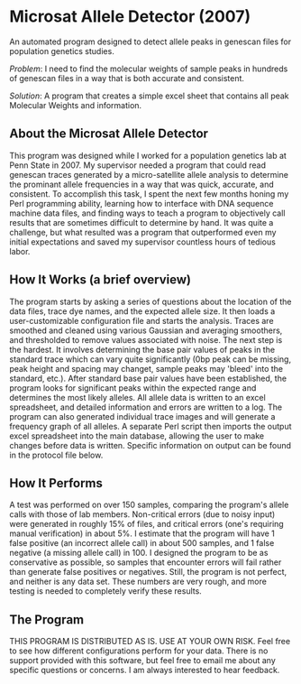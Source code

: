 # Microsat Allele Detector (2007)
An automated program designed to detect allele peaks in genescan files for population genetics studies. 

_Problem_: I need to find the molecular weights of sample peaks in hundreds of genescan files in a way that is both accurate and consistent.

_Solution_: A program that creates a simple excel sheet that contains all peak Molecular Weights and information.


## About the Microsat Allele Detector

This program was designed while I worked for a population genetics lab at Penn State in 2007. My supervisor needed a program that could read genescan traces generated by a micro-satellite allele analysis to determine the prominant allele frequencies in a way that was quick, accurate, and consistent. To accomplish this task, I spent the next few months honing my Perl programming ability, learning how to interface with DNA sequence machine data files, and finding ways to teach a program to objectively call results that are sometimes difficult to determine by hand. It was quite a challenge, but what resulted was a program that outperformed even my initial expectations and saved my supervisor countless hours of tedious labor.

## How It Works (a brief overview)

The program starts by asking a series of questions about the location of the data files, trace dye names, and the expected allele size. It then loads a user-customizable configuration file and starts the analysis. Traces are smoothed and cleaned using various Gaussian and averaging smoothers, and thresholded to remove values associated with noise. The next step is the hardest. It involves determining the base pair values of peaks in the standard trace which can vary quite significantly (0bp peak can be missing, peak height and spacing may changet, sample peaks may 'bleed' into the standard, etc.). After standard base pair values have been established, the program looks for significant peaks within the expected range and determines the most likely alleles. All allele data is written to an excel spreadsheet, and detailed information and errors are written to a log. The program can also generated individual trace images and will generate a frequency graph of all alleles. A separate Perl script then imports the output excel spreadsheet into the main database, allowing the user to make changes before data is written. Specific information on output can be found in the protocol file below. 

## How It Performs

A test was performed on over 150 samples, comparing the program's allele calls with those of lab members. Non-critical errors (due to noisy input) were generated in roughly 15% of files, and critical errors (one's requiring manual verification) in about 5%. I estimate that the program will have 1 false positive (an incorrect allele call) in about 500 samples, and 1 false negative (a missing allele call) in 100. I designed the program to be as conservative as possible, so samples that encounter errors will fail rather than generate false positives or negatives. Still, the program is not perfect, and neither is any data set. These numbers are very rough, and more testing is needed to completely verify these results. 

## The Program

THIS PROGRAM IS DISTRIBUTED AS IS. USE AT YOUR OWN RISK. Feel free to see how different configurations perform for your data. There is no support provided with this software, but feel free to email me about any specific questions or concerns. I am always interested to hear feedback.
